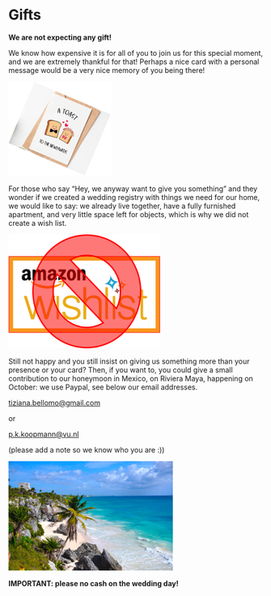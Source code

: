 # Gifts

**We are not expecting any gift!**


We know how expensive it is for all of you to join us for this
special moment, and we are extremely thankful for that!
Perhaps a nice card with a personal message would be a
very nice memory of you being there!

![Gifts](Picture19.png)


For those who say “Hey, we anyway want to give you
something” and they wonder if we created a wedding registry with things we need for our home, we would like to say: we already live together,
have a fully furnished apartment, and very little space left
for objects, which is why we did not create a wish list.

<img src="Picture20.png" alt="No Wishlist" style="width:300px;"/>


Still not happy and you still insist on giving us
something more than your presence or your card?
Then, if you want to, you could give a small contribution to our
honeymoon in Mexico, on Riviera Maya,
happening on October: we use Paypal, see below our email addresses.

tiziana.bellomo@gmail.com

or

p.k.koopmann@vu.nl

(please add a note so we know who you are :))


![Honeymoon](Picture21.png)


**IMPORTANT: please no cash on
the wedding day!**
